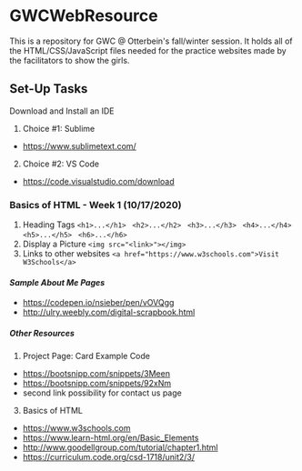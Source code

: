 # GWCWebResource
This is a repository for GWC @ Otterbein's fall/winter session. It holds all of the HTML/CSS/JavaScript files needed for the practice websites made by the facilitators to show the girls.

## Set-Up Tasks
Download and Install an IDE
1. Choice #1: Sublime
* https://www.sublimetext.com/
2. Choice #2: VS Code
* https://code.visualstudio.com/download

### Basics of HTML - Week 1 (10/17/2020) 
1. Heading Tags 
```<h1>...</h1> ```
```<h2>...</h2> ```
```<h3>...</h3> ```
```<h4>...</h4> ```
```<h5>...</h5> ```
```<h6>...</h6> ```
2. Display a Picture 
  ```<img src="<link>"></img>```
3. Links to other websites
```<a href="https://www.w3schools.com">Visit W3Schools</a>```
  
 #### _Sample About Me Pages_
 * https://codepen.io/nsieber/pen/vOVQgg 
 * http://ulry.weebly.com/digital-scrapbook.html 
  
  
 ##### _Other Resources_ 
  1. Project Page: Card Example Code <br>
  * https://bootsnipp.com/snippets/3Meen
  * https://bootsnipp.com/snippets/92xNm 
  * second link possibility for contact us page
  3. Basics of HTML
  * https://www.w3schools.com
  * https://www.learn-html.org/en/Basic_Elements 
  * http://www.goodellgroup.com/tutorial/chapter1.html
  * https://curriculum.code.org/csd-1718/unit2/3/ 
  
  



  
